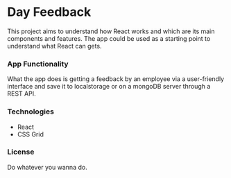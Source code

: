 # Day Feedback

This project aims to understand how React works and which are its main components and features. The app could be used as a starting point to understand what React can gets.

### App Functionality
What the app does is getting a feedback by an employee via a user-friendly interface and save it to localstorage or on a mongoDB server through a REST API.

### Technologies

 - React
 - CSS Grid
### License
Do whatever you wanna do.

